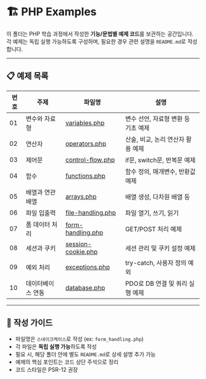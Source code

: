 # 🏗️ PHP Examples

이 폴더는 PHP 학습 과정에서 작성한 **기능/문법별 예제 코드**를 보관하는 공간입니다.  
각 예제는 독립 실행 가능하도록 구성하며, 필요한 경우 관련 설명을 `README.md`로 작성합니다.

---

## 📋 예제 목록

| 번호 | 주제 | 파일명 | 설명 |
|---|---|---|---|
| 01 | 변수와 자료형 | [variables.php](./variables.php) | 변수 선언, 자료형 변환 등 기초 예제 |
| 02 | 연산자 | [operators.php](./operators.php) | 산술, 비교, 논리 연산자 활용 예제 |
| 03 | 제어문 | [control-flow.php](./control-flow.php) | if문, switch문, 반복문 예제 |
| 04 | 함수 | [functions.php](./functions.php) | 함수 정의, 매개변수, 반환값 예제 |
| 05 | 배열과 연관 배열 | [arrays.php](./arrays.php) | 배열 생성, 다차원 배열 등 |
| 06 | 파일 입출력 | [file-handling.php](./file-handling.php) | 파일 열기, 쓰기, 읽기 |
| 07 | 폼 데이터 처리 | [form-handling.php](./form-handling.php) | GET/POST 처리 예제 |
| 08 | 세션과 쿠키 | [session-cookie.php](./session-cookie.php) | 세션 관리 및 쿠키 설정 예제 |
| 09 | 예외 처리 | [exceptions.php](./exceptions.php) | try-catch, 사용자 정의 예외 |
| 10 | 데이터베이스 연동 | [database.php](./database.php) | PDO로 DB 연결 및 쿼리 실행 예제 |

---

## 📑 작성 가이드

- 파일명은 `스네이크케이스`로 작성 (ex: `form_handling.php`)
- 각 파일은 **독립 실행 가능**하도록 작성
- 필요 시, 해당 폴더 안에 별도 `README.md`로 상세 설명 추가 가능
- 예제의 핵심 포인트는 코드 상단 주석으로 정리
- 코드 스타일은 PSR-12 권장
